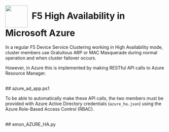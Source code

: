 # <img align="center" src="https://github.com/ArtiomL/storage/blob/master/img/azure.png" height="70">&nbsp;&nbsp;F5 High Availability in Microsoft Azure

In a regular F5 Device Service Clustering working in High Availability mode, cluster members use Gratuitous ARP or MAC Masquerade during normal operation and when cluster failover occurs.

However, in Azure this is implemented by making RESTful API calls to Azure Resource Manager.

<br>
## azure_ad_app.ps1

To be able to automatically make these API calls, the two members must be provided with Azure Active Directory credentials (`azure_ha.json`) using the Azure Role-Based Access Control (RBAC).

<br>
## emon_AZURE_HA.py
